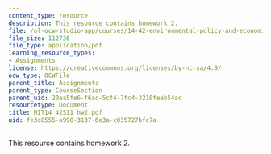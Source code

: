 ```yaml
---
content_type: resource
description: This resource contains homework 2.
file: /ol-ocw-studio-app/courses/14-42-environmental-policy-and-economics-spring-2011/fe3c8555a99031376e3ac035727bfc7a_MIT14_42S11_hw2.pdf
file_size: 112736
file_type: application/pdf
learning_resource_types:
- Assignments
license: https://creativecommons.org/licenses/by-nc-sa/4.0/
ocw_type: OCWFile
parent_title: Assignments
parent_type: CourseSection
parent_uid: 20ea5fe6-f6ac-5cf4-7fc4-3210feeb54ac
resourcetype: Document
title: MIT14_42S11_hw2.pdf
uid: fe3c8555-a990-3137-6e3a-c035727bfc7a
---
```

This resource contains homework 2.